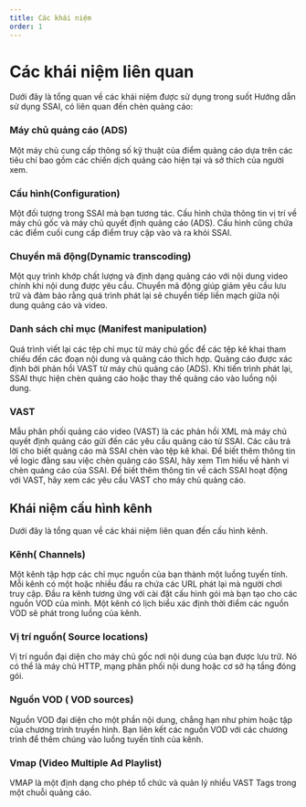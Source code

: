```yaml
---
title: Các khái niệm
order: 1
---
```


# Các khái niệm liên quan

Dưới đây là tổng quan về các khái niệm được sử dụng trong suốt Hướng dẫn sử dụng SSAI, có liên quan đến chèn quảng cáo:

### Máy chủ quảng cáo (ADS)
Một máy chủ cung cấp thông số kỹ thuật của điểm quảng cáo dựa trên các tiêu chí bao gồm các chiến dịch quảng cáo hiện tại và sở thích của người xem.

### Cấu hình(Configuration)
Một đối tượng trong SSAI mà bạn tương tác. Cấu hình chứa thông tin vị trí về máy chủ gốc và máy chủ quyết định quảng cáo (ADS). Cấu hình cũng chứa các điểm cuối cung cấp điểm truy cập vào và ra khỏi SSAI.

### Chuyển mã động(Dynamic transcoding)
Một quy trình khớp chất lượng và định dạng quảng cáo với nội dung video chính khi nội dung được yêu cầu. Chuyển mã động giúp giảm yêu cầu lưu trữ và đảm bảo rằng quá trình phát lại sẽ chuyển tiếp liền mạch giữa nội dung quảng cáo và video.

### Danh sách chỉ mục (Manifest manipulation)
Quá trình viết lại các tệp chỉ mục từ máy chủ gốc để các tệp kê khai tham chiếu đến các đoạn nội dung và quảng cáo thích hợp. Quảng cáo được xác định bởi phản hồi VAST từ máy chủ quảng cáo (ADS). Khi tiến trình phát lại, SSAI thực hiện chèn quảng cáo hoặc thay thế quảng cáo vào luồng nội dung.

### VAST
Mẫu phân phối quảng cáo video (VAST)  là các phản hồi XML mà máy chủ quyết định quảng cáo gửi đến các yêu cầu quảng cáo từ SSAI. Các câu trả lời cho biết quảng cáo mà SSAI chèn vào tệp kê khai. Để biết thêm thông tin về logic đằng sau việc chèn quảng cáo SSAI, hãy xem Tìm hiểu về hành vi chèn quảng cáo của SSAI. Để biết thêm thông tin về cách SSAI hoạt động với VAST, hãy xem các yêu cầu VAST cho máy chủ quảng cáo.
## Khái niệm cấu hình kênh
Dưới đây là tổng quan về các khái niệm liên quan đến cấu hình kênh.

### Kênh( Channels)
Một kênh tập hợp các chỉ mục nguồn của bạn thành một luồng tuyến tính. Mỗi kênh có một hoặc nhiều đầu ra chứa các URL phát lại mà người chơi truy cập. Đầu ra kênh tương ứng với cài đặt cấu hình gói mà bạn tạo cho các nguồn VOD của mình. Một kênh có lịch biểu xác định thời điểm các nguồn VOD sẽ phát trong luồng của kênh.

### Vị trí nguồn( Source locations)
Vị trí nguồn đại diện cho máy chủ gốc nơi nội dung của bạn được lưu trữ. Nó có thể là máy chủ HTTP, mạng phân phối nội dung hoặc cơ sở hạ tầng đóng gói.

### Nguồn VOD ( VOD sources)
Nguồn VOD đại diện cho một phần nội dung, chẳng hạn như phim hoặc tập của chương trình truyền hình. Bạn liên kết các nguồn VOD với các chương trình để thêm chúng vào luồng tuyến tính của kênh.
### Vmap (Video Multiple Ad Playlist)
VMAP là một định dạng cho phép tổ chức và quản lý nhiều VAST Tags trong một chuỗi quảng cáo.